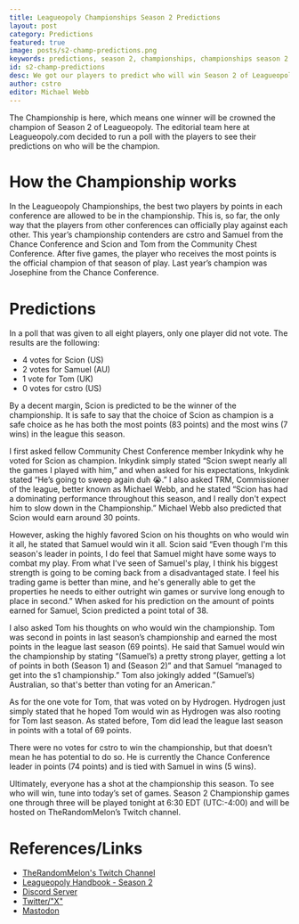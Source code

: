 ```yaml
---
title: Leagueopoly Championships Season 2 Predictions
layout: post
category: Predictions
featured: true
image: posts/s2-champ-predictions.png
keywords: predictions, season 2, championships, championships season 2
id: s2-champ-predictions
desc: We got our players to predict who will win Season 2 of Leagueopoly. Come check it out.
author: cstro
editor: Michael Webb
---
```


The Championship is here, which means one winner will be crowned the champion of Season 2 of Leagueopoly. The editorial team here at Leagueopoly.com decided to run a poll with the players to see their predictions on who will be the champion.

# How the Championship works
In the Leagueopoly Championships, the best two players by points in each conference are allowed to be in the championship. This is, so far, the only way that the players from other conferences can officially play against each other. This year’s championship contenders are cstro and Samuel from the Chance Conference and Scion and Tom from the Community Chest Conference. After five games, the player who receives the most points is the official champion of that season of play. Last year’s champion was Josephine from the Chance Conference.

# Predictions
In a poll that was given to all eight players, only one player did not vote. The results are the following:

- 4 votes for Scion (US)
- 2 votes for Samuel (AU)
- 1 vote for Tom (UK)
- 0 votes for cstro (US)

By a decent margin, Scion is predicted to be the winner of the championship. It is safe to say that the choice of Scion as champion is a safe choice as he has both the most points (83 points) and the most wins (7 wins) in the league this season. 

I first asked fellow Community Chest Conference member Inkydink why he voted for Scion as champion. Inkydink simply stated “Scion swept nearly all the games I played with him,” and when asked for his expectations, Inkydink stated “He’s going to sweep again duh 😭.”
I also asked TRM, Commissioner of the league, better known as Michael Webb, and he stated “Scion has had a dominating performance throughout this season, and I really don't expect him to slow down in the Championship.” Michael Webb also predicted that Scion would earn around 30 points.

However, asking the highly favored Scion on his thoughts on who would win it all, he stated that Samuel would win it all. Scion said “Even though I'm this season's leader in points, I do feel that Samuel might have some ways to combat my play. From what I've seen of Samuel's play, I think his biggest strength is going to be coming back from a disadvantaged state. I feel his trading game is better than mine, and he's generally able to get the properties he needs to either outright win games or survive long enough to place in second.” When asked for his prediction on the amount of points earned for Samuel, Scion predicted a point total of 38.

I also asked Tom his thoughts on who would win the championship. Tom was second in points in last season’s championship and earned the most points in the league last season (69 points). He said that Samuel would win the championship by stating “(Samuel’s) a pretty strong player, getting a lot of points in both (Season 1) and (Season 2)” and that Samuel “managed to get into the s1 championship.” Tom also jokingly added “(Samuel’s) Australian, so that's better than voting for an American.”

As for the one vote for Tom, that was voted on by Hydrogen. Hydrogen just simply stated that he hoped Tom would win as Hydrogen was also rooting for Tom last season. As stated before, Tom did lead the league last season in points with a total of 69 points.

There were no votes for cstro to win the championship, but that doesn’t mean he has potential to do so. He is currently the Chance Conference leader in points (74 points) and is tied with Samuel in wins (5 wins).

Ultimately, everyone has a shot at the championship this season. To see who will win, tune into today’s set of games. Season 2 Championship games one through three will be played tonight at 6:30 EDT (UTC:-4:00) and will be hosted on TheRandomMelon’s Twitch channel.


# References/Links
- [TheRandomMelon's Twitch Channel](https://twitch.tv/therandommelon)
- [Leagueopoly Handbook - Season 2](https://docs.google.com/document/d/1i7jF88yNu2AcxKogm39uCA1eF3qLij6mPUU2RDwps6g/edit?usp=sharing)
- [Discord Server](https://discord.gg/dxyWmev9k5)
- [Twitter/"X"](https://twitter.com/Leagueopoly)
- [Mastodon](https://wetdry.world/@leagueopoly)